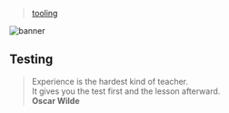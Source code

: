 > [tooling](../)

![banner](/go/photos/banner.png)

## Testing

> Experience is the hardest kind of teacher.  
> It gives you the test first and the lesson afterward.  
> **Oscar Wilde**
